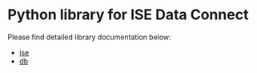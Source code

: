 # Python library for ISE Data Connect

Please find detailed library documentation below:

- [ise](./ise.md)
- [db](./db.md)
